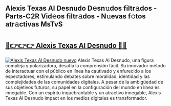 ## Alexis Texas Al Desnudo D𝚎sn𝚞dos filtr𝚊dos - Parts-C2R Vid𝚎os filtr𝚊dos - N𝚞evas f𝚘tos atr𝚊ctivas MsTvS

# <h2><a href="http://mbcpkp.tromn.icu/?c=Alexis+Texas+Al+Desnudo">🔗👉👉👉 Alexis Texas Al Desnudo 🔗🔗</a></h2>

[![Alexis Texas Al Desnudo nuevo](https://i.imgur.com/pEAQMta.gif)](http://mbcpkp.tromn.icu/?c=Alexis+Texas+Al+Desnudo)
Alexis Texas Al Desnudo, una figura compleja y polarizadora, desafía la comprensión fácil. Su innovador método de interactuar con el público en línea ha cautivado y enfurecido a los espectadores, estimulando debates sobre moralidad, identidad y las complejidades de las comunidades digitales. A pesar de la ambigüedad de sus objetivos futuros, su papel en la configuración del mundo en línea es innegable. Con un espíritu inquebrantable y un atractivo innegable, Alexis Texas Al Desnudo impact en los medios digitales es transformador.
